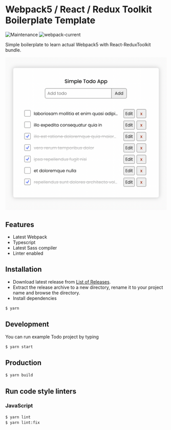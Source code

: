 # Webpack5 / React / Redux Toolkit Boilerplate Template

![Maintenance](https://img.shields.io/maintenance/yes/2022?logo=github)
![webpack-current](https://img.shields.io/badge/webpack-v5.73.0-green?logo=webpack)

Simple boilerplate to learn actual Webpack5 with React-ReduxToolkit bundle.

![Screenshot](./public/wrr-boilerplate.png)


## Features

* Latest Webpack 
* Typescript
* Latest Sass compiler
* Linter enabled

## Installation

* Download latest release from [List of Releases](https://github.com/alvytsk/webpack5-react-redux-boilerplate/releases).
* Extract the release archive to a new directory, rename it to your project name and browse the directory.
* Install dependencies

```sh 
$ yarn
```

## Development

You can run example Todo project by typing

```sh 
$ yarn start
```

## Production

```sh 
$ yarn build
```

## Run code style linters

### JavaScript

```sh 
$ yarn lint
$ yarn lint:fix
```
